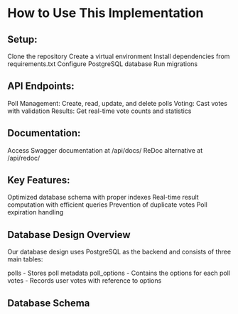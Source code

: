 # How to Use This Implementation

## Setup:

Clone the repository
Create a virtual environment
Install dependencies from requirements.txt
Configure PostgreSQL database
Run migrations


## API Endpoints:

Poll Management: Create, read, update, and delete polls
Voting: Cast votes with validation
Results: Get real-time vote counts and statistics


## Documentation:

Access Swagger documentation at /api/docs/
ReDoc alternative at /api/redoc/


## Key Features:

Optimized database schema with proper indexes
Real-time result computation with efficient queries
Prevention of duplicate votes
Poll expiration handling

## Database Design Overview
Our database design uses PostgreSQL as the backend and consists of three main tables:

polls - Stores poll metadata
poll_options - Contains the options for each poll
votes - Records user votes with reference to options

## Database Schema

